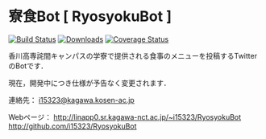 # 寮食Bot [ RyosyokuBot ]

[![Build Status](http://img.shields.io/travis/tweepy/tweepy/master.svg?style=flat)](https://travis-ci.org/tweepy/tweepy)
[![Downloads](http://img.shields.io/pypi/dm/tweepy.svg?style=flat)](https://crate.io/packages/tweepy)
[![Coverage Status](https://img.shields.io/coveralls/tweepy/tweepy/master.svg?style=flat)](https://coveralls.io/r/tweepy/tweepy?branch=master)



香川高専詫間キャンパスの学寮で提供される食事のメニューを投稿するTwitterのBotです．

現在，開発中につき仕様が予告なく変更されます．



連絡先：
i15323@kagawa.kosen-ac.jp

Webページ：
http://linapp0.sr.kagawa-nct.ac.jp/~i15323/RyosyokuBot
http://github.com/i15323/RyosyokuBot
